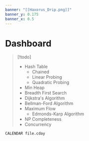 ```yaml
---
banner: "[[Haxorus_Drip.png]]"
banner_y: 0.175
banner_x: 0.5
---
```

# Dashboard

> [!todo]
>  - Hash Table
> 	 - Chained
> 	 - Linear Probing
> 	 - Quadratic Probing
> - Min Heap
> - Breadth First Search
> - Dijkstra's Algorithm
> - Bellman-Ford Algorithm
> - Maximum Flow
> 	- Edmonds-Karp Algorithm
> - NP Completeness
> - Concurrency

```dataview
CALENDAR file.cday
```

